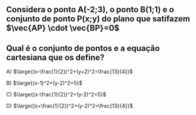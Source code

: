 ## Considera o ponto A(-2;3), o ponto B(1;1) e o conjunto de ponto P(x;y) do plano que satifazem $\vec{AP} \cdot \vec{BP}=0$
## Qual é o conjunto de pontos e a equação cartesiana que os define?

A) $\large{(x-\frac{1}{2})^2+(y+2)^2=\frac{13}{4}}$

B) $\large{(x-1)^2+(y-2)^2=5}$

C) $\large{(x-\frac{1}{2})^2+(y-2)^2=5}$

D) $\large{(x+\frac{1}{2})^2+(y-2)^2=\frac{13}{4}}$

